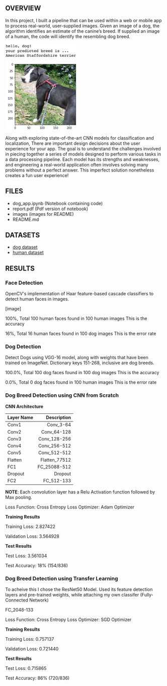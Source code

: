 [//]: # (Image References)

[image1]: ./images/sample_dog_output.png "Sample Output"
[image2]: ./images/vgg16_model.png "VGG-16 Model Layers"
[image3]: ./images/vgg16_model_draw.png "VGG16 Model Figure"


## OVERVIEW

In this project, I built a pipeline that can be used within a web or mobile app to process real-world, user-supplied images.  Given an image of a dog, the algorithm identifies an estimate of the canine’s breed.  If supplied an image of a human, the code will identify the resembling dog breed.  

![Sample Output][image1]

Along with exploring state-of-the-art CNN models for classification and localization, There are important design decisions about the user experience for your app.  The goal is to understand the challenges involved in piecing together a series of models designed to perform various tasks in a data processing pipeline.  Each model has its strengths and weaknesses, and engineering a real-world application often involves solving many problems without a perfect answer.  This imperfect solution nonetheless creates a fun user experience!

## FILES

- dog_app.ipynb (Notebook containing code)
- report.pdf (Pdf version of notebook)
- images (images for README)
- README.md

## DATASETS

- [dog dataset](https://s3-us-west-1.amazonaws.com/udacity-aind/dog-project/dogImages.zip)
- [human dataset](http://vis-www.cs.umass.edu/lfw/lfw.tgz)

## RESULTS

### Face Detection
OpenCV's implementation of Haar feature-based cascade classifiers to detect human faces in images.

[image]

100%, Total 100 human faces found in 100 human images
This is the accuracy

16%, Total 16 human faces found in 100 dog images
This is the error rate

### Dog Detection

Detect Dogs using VGG-16 model, along with weights that have been trained on ImageNet. Dictionary keys 151-268, inclusive are dog breeds.


100.0%, Total 100 dog faces found in 100 dog images
This is the accuracy

0.0%, Total 0 dog faces found in 100 human images
This is the error rate

### Dog Breed Detection using CNN from Scratch

**CNN Architecture**

| Layer Name | Description |
|-----|----------:|
| Conv1 | Conv_3-64 |
| Conv2 | Conv_64-128 |
| Conv3 | Conv_128-256 |
| Conv4 | Conv_256-512 |
| Conv5 | Conv_512-512 |
| Flatten | Flatten_7*7*512 |
| FC1 | FC_25088-512 |
| Dropout | Dropout |
| FC2 | FC_512-133|

**NOTE**: Each convolution layer has a Relu Activation function followed by Max pooling.

Loss Function: Cross Entropy Loss
Optimizer: Adam Optimizer

**Training Results**

Training Loss: 2.827422 	

Validation Loss: 3.564928

**Test Results**

Test Loss: 3.561034

Test Accuracy: 18% (154/836)


### Dog Breed Detection using Transfer Learning

To acheive this I chose the ResNet50 Model. Used its feature detection layers and pre-trained weights, while attaching my own classifer (Fully-Connected Network) 

FC_2048-133

Loss Function: Cross Entropy Loss
Optimizer: SGD Optimizer

**Training Results**

Training Loss: 0.757137 	

Validation Loss: 0.721440

**Test Results**

Test Loss: 0.715865

Test Accuracy: 86% (720/836)


